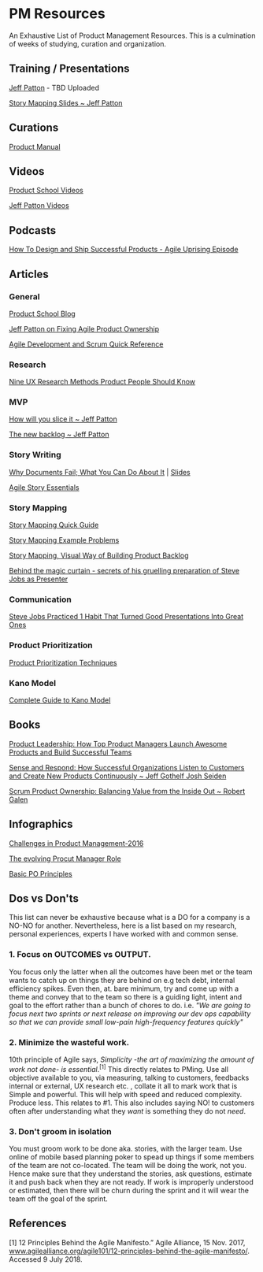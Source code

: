 # PM Resources
An Exhaustive List of Product Management Resources. This is a culmination of weeks of studying, curation and organization.

## Training / Presentations
[Jeff Patton](https://jpattonassociates.com/) - TBD Uploaded

[Story Mapping Slides ~ Jeff Patton](https://jpattonassociates.com/storymappingslides/)

## Curations

[Product Manual](https://www.productmanual.co/)

## Videos

[Product School Videos](https://www.facebook.com/productschool/videos/)

[Jeff Patton Videos](https://jpattonassociates.com/category/videos/)

## Podcasts
[How To Design and Ship Successful Products - Agile Uprising Episode](https://jpattonassociates.com/how-to-design-and-ship-successful-products/)

## Articles

### General
[Product School Blog](https://www.productschool.com/blog/)

[Jeff Patton on Fixing Agile Product Ownership](https://www.infoq.com/news/2018/03/patton-product-management)

[Agile Development and Scrum Quick Reference](https://www.dropbox.com/s/ed5ugafsi1qecj7/agile_11x17.pdf?dl=0)

### Research
[Nine UX Research Methods Product People Should Know](https://uxstudioteam.com/ux-blog/ux-research-methods/?utm_source=Social&utm_medium=referral&utm_campaign=ownsocial)

### MVP
[How will you slice it ~ Jeff Patton](https://jpattonassociates.com/wp-content/uploads/2015/01/how_you_slice_it.pdf)

[The new backlog ~ Jeff Patton](https://jpattonassociates.com/the-new-backlog/)

### Story Writing
[Why Documents Fail; What You Can Do About It](https://jpattonassociates.com/documents-fail-can/) | [Slides](https://www.youtube.com/watch?v=a--xbF_WGyM)

[Agile Story Essentials](https://jpattonassociates.com/wp-content/uploads/2015/03/story_essentials_quickref.pdf)

### Story Mapping

[Story Mapping Quick Guide](https://jpattonassociates.com/wp-content/uploads/2015/03/story_mapping.pdf)

[Story Mapping Example Problems](https://jpattonassociates.com/story-mapping-example-problems/#more-1476)

[Story Mapping, Visual Way of Building Product Backlog](https://www.thoughtworks.com/insights/blog/story-mapping-visual-way-building-product-backlog)

[Behind the magic curtain - secrets of his gruelling preparation of Steve Jobs as Presenter](https://www.theguardian.com/technology/2006/jan/05/newmedia.media1)

### Communication

[Steve Jobs Practiced 1 Habit That Turned Good Presentations Into Great Ones](https://www.inc.com/carmine-gallo/steve-jobs-practiced-1-habit-that-turned-good-presentations-into-great-ones.html)

### Product Prioritization

[Product Prioritization Techniques](https://foldingburritos.com/product-prioritization-techniques/)

### Kano Model
[Complete Guide to Kano Model](https://foldingburritos.com/kano-model/)

## Books
[Product Leadership: How Top Product Managers Launch Awesome Products and Build Successful Teams](https://www.amazon.com/gp/product/1491960604/ref=ox_sc_act_title_3?smid=ATVPDKIKX0DER&psc=1)

[Sense and Respond: How Successful Organizations Listen to Customers and Create New Products Continuously ~  Jeff Gothelf Josh Seiden](https://www.amazon.com/Sense-Respond-Successful-Organizations-Continuously/dp/1633691888/ref=sr_1_1?s=books&ie=UTF8&qid=1531005065&sr=1-1&keywords=sense+and+respond)

[Scrum Product Ownership: Balancing Value from the Inside Out ~ Robert Galen](https://www.amazon.com/Scrum-Product-Ownership-Balancing-Inside/dp/0988502623/ref=sr_1_1?s=books&ie=UTF8&qid=1531005500&sr=1-1&keywords=scrum+product+ownership+balancing+value+from+the+inside+out)

## Infographics

[Challenges in Product Management-2016](https://29cja5sshw9cd2hej34fi12j-wpengine.netdna-ssl.com/wp-content/media/product-management-infographic-challenges-people-process-profit-2448x130-.png)

[The evolving Procut Manager Role](https://cdn-images-1.medium.com/max/1304/1*Mp9wqK1dQ3Ju7g9oLlX5kQ.png)

[Basic PO Principles](https://cdn-images-1.medium.com/max/2000/1*Z-S_WI4MwP1HIqJDcNuYNQ.png)


## Dos vs Don'ts

This list can never be exhaustive because what is a DO for a company is a NO-NO for another. Nevertheless, here is a list based on my research, personal experiences, experts I have worked with and common sense. 

### 1. Focus on OUTCOMES vs OUTPUT. 
You focus only the latter when all the outcomes have been met or the team wants to catch up on things they are behind on e.g tech debt, internal efficiency spikes. Even then, at. bare minimum, try and come up with a theme and convey that to the team so there is a guiding light, intent and goal to the effort rather than a bunch of chores to do. i.e. _"We are going to focus next two sprints or next release on improving our dev ops capability so that we can provide small low-pain high-frequency features quickly"_

### 2. Minimize the wasteful work.
10th principle of Agile says, _Simplicity -the art of maximizing the amount of work not done- is essential_.<sup>[1]</sup>
This directly relates to PMing. Use all objective available to you, via measuring, talking to customers, feedbacks internal or external, UX research etc. , collate it all to mark work that is Simple and powerful. This will help with speed and reduced complexity. Produce less. This relates to #1. This also includes saying NO! to customers often after understanding what they _want_ is something they do not _need_.

### 3. Don't groom in isolation
You must groom work to be done aka. stories, with the larger team. Use online of mobile based planning poker to spead up things if some members of the team are not co-located. The team will be doing the work, not you. Hence make sure that they understand the stories, ask questions, estimate it and push back when they are not ready. If work is improperly understood or estimated, then there will be churn during the sprint and it will wear the team off the goal of the sprint.

## References
[1] 12 Principles Behind the Agile Manifesto.” Agile Alliance, 15 Nov. 2017, www.agilealliance.org/agile101/12-principles-behind-the-agile-manifesto/. Accessed 9 July 2018.


